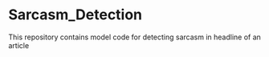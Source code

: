 # Sarcasm_Detection
This repository contains model code for detecting sarcasm in headline of an article
